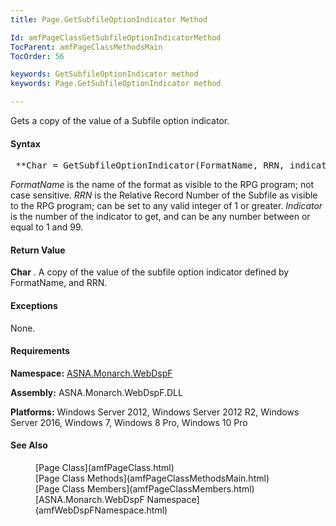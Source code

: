 ```yaml
---
title: Page.GetSubfileOptionIndicator Method

Id: amfPageClassGetSubfileOptionIndicatorMethod
TocParent: amfPageClassMethodsMain
TocOrder: 56

keywords: GetSubfileOptionIndicator method
keywords: Page.GetSubfileOptionIndicator method

---
```


Gets a copy of the value of a Subfile option indicator.

#### Syntax
<pre class="prettyprint"> **Char = GetSubfileOptionIndicator(FormatName, RRN, indicator)** </pre>

*FormatName* is the name of the format as visible to the RPG program; not case sensitive. *RRN* is the Relative Record Number of the Subfile as visible to the RPG program; can be set to any valid integer of 1 or greater. *Indicator* is the number of the indicator to get, and can be any number between or equal to 1 and 99.

#### Return Value
**Char** . A copy of the value of the subfile option indicator defined by FormatName, and RRN.

#### Exceptions
None.
<!-- -->

#### Requirements
**Namespace:** [ASNA.Monarch.WebDspF](amfWebDspFNamespace.html)

**Assembly:** ASNA.Monarch.WebDspF.DLL

**Platforms:** Windows Server 2012, Windows Server 2012 R2, Windows Server 2016, Windows 7, Windows 8 Pro, Windows 10 Pro
<!-- end -->

#### See Also
<dl>
        <dd>[Page Class](amfPageClass.html)</dd>
		<dd>[Page Class Methods](amfPageClassMethodsMain.html)</dd>
        <dd>[Page Class Members](amfPageClassMembers.html)</dd>
        <dd>[ASNA.Monarch.WebDspF Namespace](amfWebDspFNamespace.html)</dd>
</dl>

